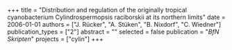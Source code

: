+++
title = "Distribution and regulation of the originally tropical cyanobacterium Cylindrospermopsis raciborskii at its northern limits"
date = 2006-01-01
authors = ["J. Rücker", "A. Stüken", "B. Nixdorf", "C. Wiedner"]
publication_types = ["2"]
abstract = ""
selected = false
publication = "*BfN Skripten*"
projects = ["cylin"]
+++

